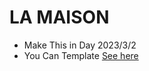# LA MAISON

- Make This in Day 2023/3/2
- You Can Template [See here](https://andro-emad.github.io/Restaurant-Page/)
